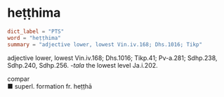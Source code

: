 # heṭṭhima

``` toml
dict_label = "PTS"
word = "heṭṭhima"
summary = "adjective lower, lowest Vin.iv.168; Dhs.1016; Tikp"
```

adjective lower, lowest Vin.iv.168; Dhs.1016; Tikp.41; Pv\-a.281; Sdhp.238, Sdhp.240, Sdhp.256. *\-tala* the lowest level Ja.i.202.

compar  
■ superl. formation fr. heṭṭhā

